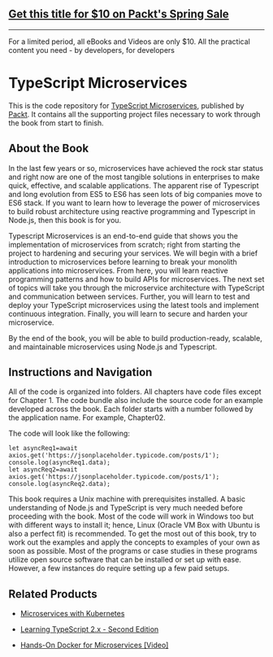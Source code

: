## [Get this title for $10 on Packt's Spring Sale](https://www.packt.com/B09462?utm_source=github&utm_medium=packt-github-repo&utm_campaign=spring_10_dollar_2022)
-----
For a limited period, all eBooks and Videos are only $10. All the practical content you need \- by developers, for developers

# TypeScript Microservices
This is the code repository for [TypeScript Microservices](https://www.packtpub.com/application-development/typescript-microservices?utm_source=github&utm_medium=repository&utm_campaign=9781788830751), published by [Packt](https://www.packtpub.com/?utm_source=github). It contains all the supporting project files necessary to work through the book from start to finish.
## About the Book
In the last few years or so, microservices have achieved the rock star status and right now are one of the most tangible solutions in enterprises to make quick, effective, and scalable applications. The apparent rise of Typescript and long evolution from ES5 to ES6 has seen lots of big companies move to ES6 stack. If you want to learn how to leverage the power of microservices to build robust architecture using reactive programming and Typescript in Node.js, then this book is for you.

Typescript Microservices is an end-to-end guide that shows you the implementation of microservices from scratch; right from starting the project to hardening and securing your services. We will begin with a brief introduction to microservices before learning to break your monolith applications into microservices. From here, you will learn reactive programming patterns and how to build APIs for microservices. The next set of topics will take you through the microservice architecture with TypeScript and communication between services. Further, you will learn to test and deploy your TypeScript microservices using the latest tools and implement continuous integration. Finally, you will learn to secure and harden your microservice.

By the end of the book, you will be able to build production-ready, scalable, and maintainable microservices using Node.js and Typescript.

## Instructions and Navigation
All of the code is organized into folders. All chapters have code files except for Chapter 1. The code bundle also include the source code for an example developed across the book. Each folder starts with a number followed by the application name. For example, Chapter02.



The code will look like the following:
```
let asyncReq1=await
axios.get('https://jsonplaceholder.typicode.com/posts/1');
console.log(asyncReq1.data);
let asyncReq2=await
axios.get('https://jsonplaceholder.typicode.com/posts/1');
console.log(asyncReq2.data);
```

This book requires a Unix machine with prerequisites installed. A basic understanding of
Node.js and TypeScript is very much needed before proceeding with the book. Most of the
code will work in Windows too but with different ways to install it; hence, Linux (Oracle
VM Box with Ubuntu is also a perfect fit) is recommended. To get the most out of this book,
try to work out the examples and apply the concepts to examples of your own as soon as
possible. Most of the programs or case studies in these programs utilize open source
software that can be installed or set up with ease. However, a few instances do require
setting up a few paid setups.

## Related Products
* [Microservices with Kubernetes](https://www.packtpub.com/virtualization-and-cloud/microservices-kubernetes?utm_source=github&utm_medium=repository&utm_campaign=9781788397865)

* [Learning TypeScript 2.x - Second Edition](https://www.packtpub.com/application-development/learning-typescript-2x-second-edition?utm_source=github&utm_medium=repository&utm_campaign=9781788391474)

* [Hands-On Docker for Microservices [Video]](https://www.packtpub.com/application-development/hands-docker-microservices-video?utm_source=github&utm_medium=repository&utm_campaign=9781788999960)
